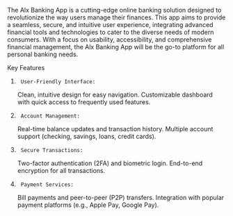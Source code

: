 The Alx Banking App is a cutting-edge online banking solution designed to revolutionize the way users manage their finances. This app aims to provide a seamless, secure, and intuitive user experience, integrating advanced financial tools and technologies to cater to the diverse needs of modern consumers. With a focus on usability, accessibility, and comprehensive financial management, the Alx Banking App will be the go-to platform for all personal banking needs.

Key Features
1.      User-Friendly Interface:

    Clean, intuitive design for easy navigation.
    Customizable dashboard with quick access to frequently used features.

2.      Account Management:

    Real-time balance updates and transaction history.
    Multiple account support (checking, savings, loans, credit cards).

3.      Secure Transactions:

    Two-factor authentication (2FA) and biometric login.
    End-to-end encryption for all transactions.

4.      Payment Services:

    Bill payments and peer-to-peer (P2P) transfers.
    Integration with popular payment platforms (e.g., Apple Pay, Google Pay).       
